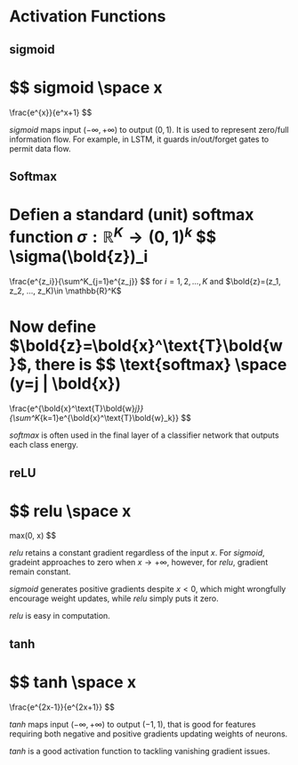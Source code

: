 # Activation Functions

## sigmoid

$$
sigmoid \space x
=
\frac{e^{x}}{e^x+1}
$$

$sigmoid$ maps input $(-\infty, +\infty)$ to output $(0,1)$. It is used to represent zero/full information flow. For example, in LSTM, it guards in/out/forget gates to permit data flow.

## Softmax

Defien a standard (unit) softmax function $\sigma: \mathbb{R}^K \rightarrow (0,1)^k$
$$
\sigma(\bold{z})_i
=
\frac{e^{z_i}}{\sum^K_{j=1}e^{z_j}}
$$
for $i=1,2,...,K$ and $\bold{z}=(z_1, z_2, ..., z_K)\in \mathbb{R}^K$

Now define $\bold{z}=\bold{x}^\text{T}\bold{w}$, there is
$$
\text{softmax} \space (y=j | \bold{x})
=
\frac{e^{\bold{x}^\text{T}\bold{w}_j}}{\sum^K_{k=1}e^{\bold{x}^\text{T}\bold{w}_k}}
$$

$softmax$ is often used in the final layer of a classifier network that outputs each class energy.

## reLU

$$
relu \space x
=
max(0, x)
$$

$relu$ retains a constant gradient regardless of the input $x$. For $sigmoid$, gradeint approaches to zero when $x \rightarrow +\infty$, however, for $relu$, gradient remain constant.

$sigmoid$ generates positive gradients despite $x<0$, which might wrongfully encourage weight updates, while $relu$ simply puts it zero.

$relu$ is easy in computation.

## tanh

$$
tanh \space x 
=
\frac{e^{2x-1}}{e^{2x+1}}
$$

$tanh$ maps input $(-\infty, +\infty)$ to output $(-1,1)$, that is good for features requiring both negative and positive gradients updating weights of neurons. 

$tanh$ is a good activation function to tackling vanishing gradient issues.